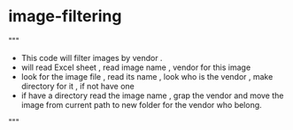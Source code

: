 # image-filtering

"""
- This code will filter images by vendor . 
- will read Excel sheet , read image name , vendor for this image
- look for the image file , read its name , look who is the vendor , make directory for it , if not have one
- if have a directory read the image name , grap the vendor and move the image from current path to new folder
 for the vendor who belong.

"""
